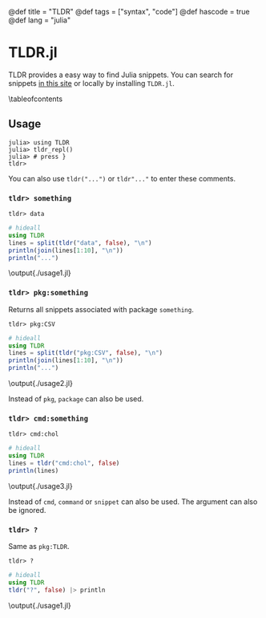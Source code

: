 @def title = "TLDR"
@def tags = ["syntax", "code"]
@def hascode = true
@def lang = "julia"

# TLDR.jl

TLDR provides a easy way to find Julia snippets.
You can search for snippets [in this site](/) or locally by installing `TLDR.jl`.

\tableofcontents

## Usage

```julia-repl
julia> using TLDR
julia> tldr_repl()
julia> # press }
tldr>
```

You can also use `tldr("...")` or `tldr"..."` to enter these comments.

### `tldr> something`

```julia-repl
tldr> data
```

```julia:./usage1.jl
# hideall
using TLDR
lines = split(tldr("data", false), "\n")
println(join(lines[1:10], "\n"))
println("...")
```

\output{./usage1.jl}

### `tldr> pkg:something`

Returns all snippets associated with package `something`.

```julia-repl
tldr> pkg:CSV
```

```julia:./usage2.jl
# hideall
using TLDR
lines = split(tldr("pkg:CSV", false), "\n")
println(join(lines[1:10], "\n"))
println("...")
```

\output{./usage2.jl}

Instead of `pkg`, `package` can also be used.

### `tldr> cmd:something`

```julia-repl
tldr> cmd:chol
```

```julia:./usage3.jl
# hideall
using TLDR
lines = tldr("cmd:chol", false)
println(lines)
```

\output{./usage3.jl}

Instead of `cmd`, `command` or `snippet` can also be used. The argument can also be ignored.

### `tldr> ?`

Same as `pkg:TLDR`.

```julia-repl
tldr> ?
```

```julia:./usage1.jl
# hideall
using TLDR
tldr("?", false) |> println
```

\output{./usage1.jl}
